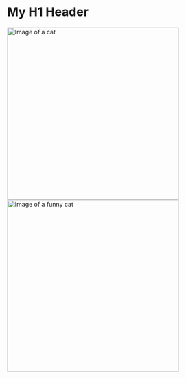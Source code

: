 # My H1 Header
<img alt="Image of a cat" src=https://octodex.github.com/images/yaktocat.png width=400>
<img alt="Image of a funny cat" src=https://octodex.github.com/images/yaktocat.png width=400>
